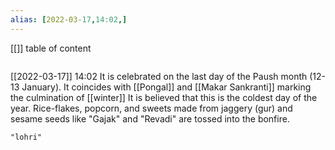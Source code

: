 ```yaml
---
alias: [2022-03-17,14:02,]
---
```

[[]]
table of content
```toc
```

[[2022-03-17]] 14:02
It is celebrated on the last day of the Paush month (12-13 January).
It coincides with [[Pongal]] and [[Makar Sankranti]] marking the culmination of [[winter]]
It is believed that this is the coldest day of the year.
Rice-flakes, popcorn, and sweets made from jaggery (gur) and sesame seeds like "Gajak" and "Revadi" are tossed into the bonfire.
```query
"lohri"
```